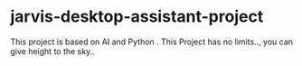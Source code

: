 # jarvis-desktop-assistant-project
This project is based on AI and Python .
This Project has no limits.., you can give height to the sky..
 
 
